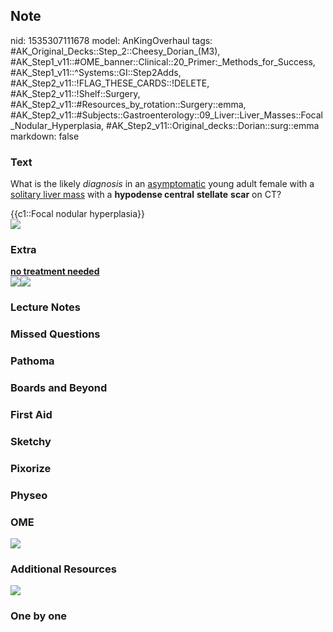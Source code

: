 ## Note
nid: 1535307111678
model: AnKingOverhaul
tags: #AK_Original_Decks::Step_2::Cheesy_Dorian_(M3), #AK_Step1_v11::#OME_banner::Clinical::20_Primer:_Methods_for_Success, #AK_Step1_v11::^Systems::GI::Step2Adds, #AK_Step2_v11::!FLAG_THESE_CARDS::!DELETE, #AK_Step2_v11::!Shelf::Surgery, #AK_Step2_v11::#Resources_by_rotation::Surgery::emma, #AK_Step2_v11::#Subjects::Gastroenterology::09_Liver::Liver_Masses::Focal_Nodular_Hyperplasia, #AK_Step2_v11::Original_decks::Dorian::surg::emma
markdown: false

### Text
What is the likely <i>diagnosis</i> in an <u>asymptomatic</u> young
adult female with a <u>solitary liver mass</u> with a <b>hypodense
central</b> <b>stellate</b> <b>scar</b> on CT?
<div>
  {{c1::Focal nodular hyperplasia}}
</div>
<div><img src="paste-4306331779465217.jpg"></div>

### Extra
<div>
  <u><b>no treatment needed</b></u>
</div><img src="solid%20yo.png" class="resizer"><img src=
"paste-2087985466048513.jpg" class="resizer">

### Lecture Notes


### Missed Questions


### Pathoma


### Boards and Beyond


### First Aid


### Sketchy


### Pixorize


### Physeo


### OME
<div class="ome-widget">
  <a href="https://onlinemeded.org/spa/surgery?ref=anki"><img src=
  "_OME_AnkiFlashcards_Topic_6.png"></a>
</div>

### Additional Resources
<img class="resizer" src="paste-1705802096181249.jpg">

### One by one

